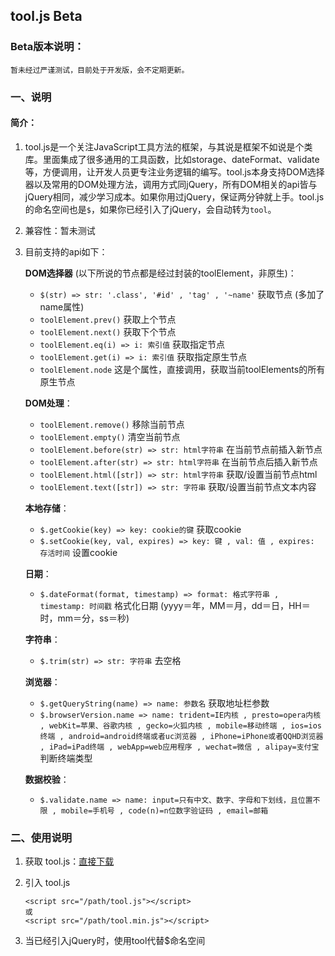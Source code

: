 ## tool.js Beta

### Beta版本说明：

    暂未经过严谨测试，目前处于开发版，会不定期更新。

### 一、说明

#### 简介：

1. tool.js是一个关注JavaScript工具方法的框架，与其说是框架不如说是个类库。里面集成了很多通用的工具函数，比如storage、dateFormat、validate等，方便调用，让开发人员更专注业务逻辑的编写。tool.js本身支持DOM选择器以及常用的DOM处理方法，调用方式同jQuery，所有DOM相关的api皆与jQuery相同，减少学习成本。如果你用过jQuery，保证两分钟就上手。tool.js的命名空间也是`$`，如果你已经引入了jQuery，会自动转为`tool`。

2. 兼容性：暂未测试

3. 目前支持的api如下：  

    **DOM选择器** (以下所说的节点都是经过封装的toolElement，非原生)：  
    - `$(str) => str: '.class', '#id' , 'tag' , '~name'` 获取节点 (多加了name属性) 
    - `toolElement.prev()` 获取上个节点
    - `toolElement.next()` 获取下个节点
    - `toolElement.eq(i) => i: 索引值` 获取指定节点
    - `toolElement.get(i) => i: 索引值` 获取指定原生节点
    - `toolElement.node` 这是个属性，直接调用，获取当前toolElements的所有原生节点  
      
    **DOM处理**：  
    - `toolElement.remove()` 移除当前节点
    - `toolElement.empty()` 清空当前节点
    - `toolElement.before(str) => str: html字符串` 在当前节点前插入新节点
    - `toolElement.after(str) => str: html字符串` 在当前节点后插入新节点
    - `toolElement.html([str]) => str: html字符串` 获取/设置当前节点html
    - `toolElement.text([str]) => str: 字符串` 获取/设置当前节点文本内容
     
    **本地存储**：  
  	- `$.getCookie(key) => key: cookie的键` 获取cookie  
  	- `$.setCookie(key, val, expires) => key: 键 , val: 值 , expires: 存活时间` 设置cookie  

  	**日期**：  
  	- `$.dateFormat(format, timestamp) => format: 格式字符串 , timestamp: 时间戳` 格式化日期 (yyyy＝年，MM＝月，dd＝日，HH＝时，mm＝分，ss＝秒)  

  	**字符串**：
  	- `$.trim(str) => str: 字符串` 去空格  

  	**浏览器**：
  	- `$.getQueryString(name) => name: 参数名` 获取地址栏参数
  	- `$.browserVersion.name => name: trident=IE内核 , presto=opera内核 , webKit=苹果、谷歌内核 , gecko=火狐内核 , mobile=移动终端 , ios=ios终端 , android=android终端或者uc浏览器 , iPhone=iPhone或者QQHD浏览器 , iPad=iPad终端 , webApp=web应用程序 , wechat=微信 , alipay=支付宝 ` 判断终端类型  

  	**数据校验**：
  	- `$.validate.name => name: input=只有中文、数字、字母和下划线，且位置不限 , mobile=手机号 , code(n)=n位数字验证码 , email=邮箱`

### 二、使用说明

1. 获取 tool.js：[直接下载](https://github.com/DreamOn324/tool/archive/v0.1.zip)

2. 引入 tool.js  
    ```
    <script src="/path/tool.js"></script>  
    或  
    <script src="/path/tool.min.js"></script>
    ```    
    
3. 当已经引入jQuery时，使用tool代替$命名空间
    
    
    
    
      
      
      
      
